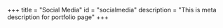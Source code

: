 +++
title = "Social Media"
id = "socialmedia"
description = "This is meta description for portfolio page"
+++